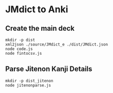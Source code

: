 
# JMdict to Anki

## Create the main deck

```
mkdir -p dist
xml2json ./source/JMdict_e ./dist/JMdict.json
node code.js
node fintocsv.js
```

## Parse Jitenon Kanji Details
```
mkdir -p dist_jitenon
node jitenonparse.js
```

